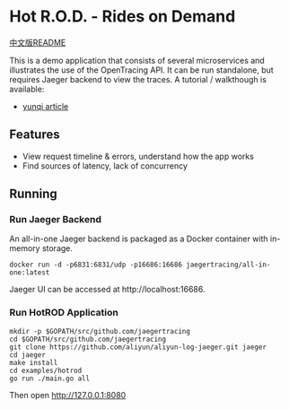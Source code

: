 # Hot R.O.D. - Rides on Demand

[中文版README](/examples/hotrod/README_CN.md)

This is a demo application that consists of several microservices and illustrates
the use of the OpenTracing API. It can be run standalone, but requires Jaeger backend
to view the traces. A tutorial / walkthough is available:
* [yunqi article](https://yq.aliyun.com/articles/514488)

## Features

* View request timeline & errors, understand how the app works
* Find sources of latency, lack of concurrency

## Running

### Run Jaeger Backend

An all-in-one Jaeger backend is packaged as a Docker container with in-memory storage.

```
docker run -d -p6831:6831/udp -p16686:16686 jaegertracing/all-in-one:latest
```

Jaeger UI can be accessed at http://localhost:16686.

### Run HotROD Application

```
mkdir -p $GOPATH/src/github.com/jaegertracing
cd $GOPATH/src/github.com/jaegertracing
git clone https://github.com/aliyun/aliyun-log-jaeger.git jaeger
cd jaeger
make install
cd examples/hotrod
go run ./main.go all
```

Then open http://127.0.0.1:8080

